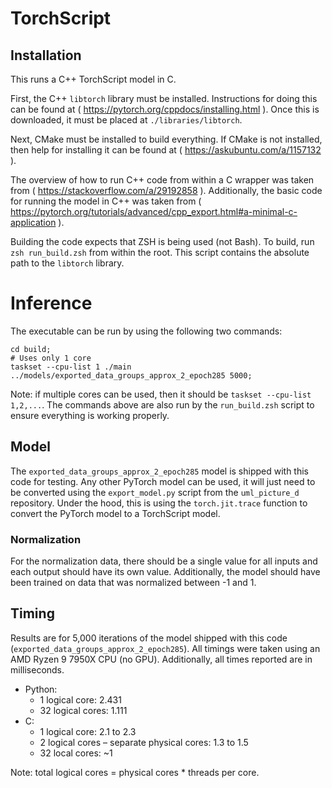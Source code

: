 # TorchScript

## Installation

This runs a C++ TorchScript model in C.

First, the C++ `libtorch` library must be installed.
Instructions for doing this can be found at ( https://pytorch.org/cppdocs/installing.html ).
Once this is downloaded, it must be placed at `./libraries/libtorch`.

Next, CMake must be installed to build everything.
If CMake is not installed, then help for installing it can be found at ( https://askubuntu.com/a/1157132 ).

The overview of how to run C++ code from within a C wrapper was taken from ( https://stackoverflow.com/a/29192858 ).
Additionally, the basic code for running the model in C++ was taken from ( https://pytorch.org/tutorials/advanced/cpp_export.html#a-minimal-c-application ).

Building the code expects that ZSH is being used (not Bash).
To build, run `zsh run_build.zsh` from within the root.
This script contains the absolute path to the `libtorch` library.

# Inference

The executable can be run by using the following two commands:

    cd build;
    # Uses only 1 core
    taskset --cpu-list 1 ./main ../models/exported_data_groups_approx_2_epoch285 5000;

Note: if multiple cores can be used, then it should be `taskset --cpu-list 1,2,...`.
The commands above are also run by the `run_build.zsh` script to ensure everything is working properly.

## Model

The `exported_data_groups_approx_2_epoch285` model is shipped with this code for testing.
Any other PyTorch model can be used, it will just need to be converted using the `export_model.py` script from the `uml_picture_d` repository.
Under the hood, this is using the `torch.jit.trace` function to convert the PyTorch model to a TorchScript model.

### Normalization

For the normalization data, there should be a single value for all inputs and each output should have its own value.
Additionally, the model should have been trained on data that was normalized between -1 and 1.

## Timing

Results are for 5,000 iterations of the model shipped with this code (`exported_data_groups_approx_2_epoch285`).
All timings were taken using an AMD Ryzen 9 7950X CPU (no GPU).
Additionally, all times reported are in milliseconds.

- Python:
    - 1 logical core: 2.431
    - 32 logical cores: 1.111
- C:
    - 1 logical core: 2.1 to 2.3
    - 2 logical cores – separate physical cores: 1.3 to 1.5
    - 32 local cores: ~1

Note: total logical cores = physical cores * threads per core.
